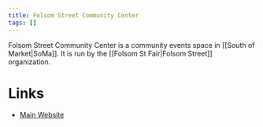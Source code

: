 ```yaml
---
title: Folsom Street Community Center
tags: []
---
```

Folsom Street Community Center is a community events space in [[South of Market|SoMa]]. It is run by the [[Folsom St Fair|Folsom Street]] organization.

# Links
- [Main Website](https://www.folsomstreet.org/center)